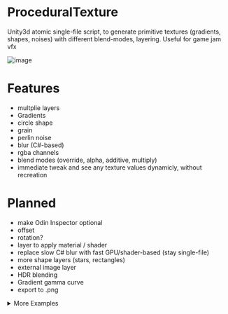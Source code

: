 # ProceduralTexture
Unity3d atomic single-file script, to generate primitive textures (gradients, shapes, noises) with different blend-modes, layering. Useful for game jam vfx

![image](https://github.com/user-attachments/assets/6fff327d-2ac4-4667-be0f-e95ebb1fd0ea)

#  Features
- multplie layers
- Gradients
- circle shape
- grain
- perlin noise
- blur (C#-based)
- rgba channels
- blend modes (override, alpha, additive, multiply)
- immediate tweak and see any texture values dynamicly, without recreation

# Planned
- make Odin Inspector optional
- offset
- rotation?
- layer to apply material / shader
- replace slow C# blur with fast GPU/shader-based (stay single-file)
- more shape layers (stars, rectangles)
- external image layer
- HDR blending
- Gradient gamma curve
- export to .png
  
<details>
  <summary>More Examples</summary>
  
![image](https://github.com/user-attachments/assets/f09a7da3-5071-49ab-b6e0-2d2c6d13442b)
![image](https://github.com/user-attachments/assets/643a8fd1-3d8c-4a3d-8d6e-fa6bbe7f423c)
![image](https://github.com/user-attachments/assets/bcb7c9af-09fa-4950-8895-d29767b0be70)
![image](https://github.com/user-attachments/assets/ca90c345-7959-4d5b-b603-bd76897fbd71)
![image](https://github.com/user-attachments/assets/2556ca14-4d65-4c62-a17f-4427f9480b4e)
![image](https://github.com/user-attachments/assets/a4f4c9c3-01bd-4834-9b02-048ebd6775cf)
![image](https://github.com/user-attachments/assets/4fe92fc7-d93c-4921-827e-1c7dad0519c9)
  
</details>

